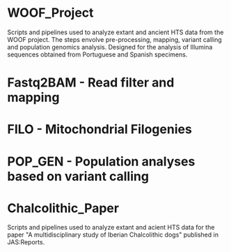 # WOOF_Project
Scripts and pipelines used to analyze extant and ancient HTS data from the WOOF project. The steps envolve pre-processing, mapping, variant calling and population genomics analysis. Designed for the analysis of Illumina sequences obtained from Portuguese and Spanish specimens.

# Fastq2BAM - Read filter and mapping

# FILO - Mitochondrial Filogenies

# POP_GEN - Population analyses based on variant calling

# Chalcolithic_Paper
Scripts and pipelines used to analyze extant and acient HTS data for the paper "A multidisciplinary study of Iberian Chalcolithic dogs" published in JAS:Reports.

